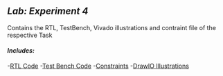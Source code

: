 
## *Lab: Experiment 4*

Contains the RTL, TestBench, Vivado illustrations and contraint file of the respective Task
#### *Includes:*
-[RTL Code](./rtl/)
-[Test Bench Code](./bench/)
-[Constraints](./constraints/)
-[DrawIO Illustrations](./docs/)
